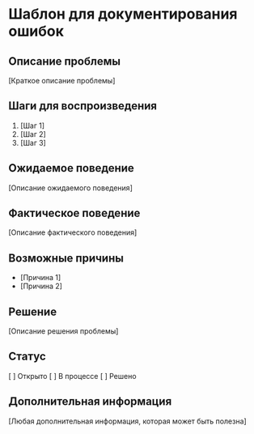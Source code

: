 # Шаблон для документирования ошибок

## Описание проблемы
[Краткое описание проблемы]

## Шаги для воспроизведения
1. [Шаг 1]
2. [Шаг 2]
3. [Шаг 3]

## Ожидаемое поведение
[Описание ожидаемого поведения]

## Фактическое поведение
[Описание фактического поведения]

## Возможные причины
- [Причина 1]
- [Причина 2]

## Решение
[Описание решения проблемы]

## Статус
[ ] Открыто
[ ] В процессе
[ ] Решено

## Дополнительная информация
[Любая дополнительная информация, которая может быть полезна]
